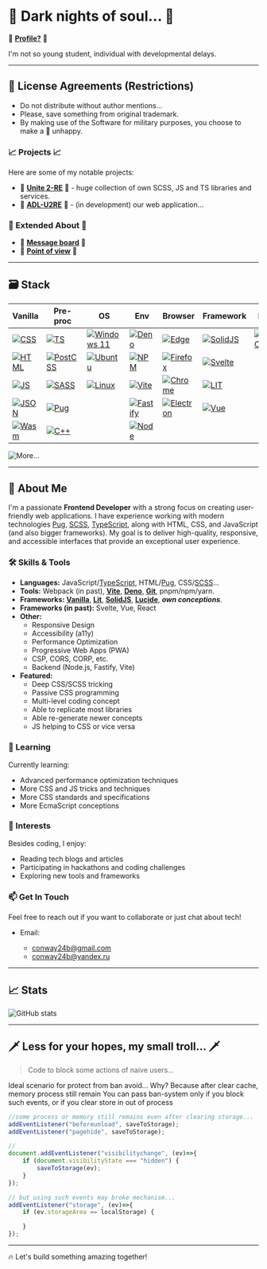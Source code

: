 # 🖤 Dark nights of soul... 🖤

💼 **[Profile?](https://github.com/unit-404)** 💼

I'm not so young student, individual with developmental delays.

---

## 📑 License Agreements (Restrictions)

- Do not distribute without author mentions...
- Please, save something from original trademark.
- By making use of the Software for military purposes, you choose to make a 🐰 unhappy.

### 📈 Projects 📈

Here are some of my notable projects:

- 🧩 **[Unite 2-RE](https://github.com/orgs/unite-2-ts/repositories)** 🧩 - huge collection of own SCSS, JS and TS libraries and services.
- 📱 **[ADL-U2RE](https://github.com/C24N/ADL.U2RE)** 📱 - (in development) our web application...

### 📝 Extended About 📝

- 📩 **[Message board](https://github.com/unit-404/unit-404/discussions)** 📩
- 🚩 **[Point of view](https://github.com/unit-404/unit-404/blob/main/ABOUT.md)** 🚩

---

## 🗃️ Stack

| Vanilla | Pre-proc | OS | Env | Browser | Framework | IDE |
| --- | --- | --- | --- | --- | --- | --- |
| [![CSS](https://img.shields.io/badge/CSS3-1572B6?style=for-the-badge&logo=css3&logoColor=white)](https://www.w3.org/Style/CSS/) | [![TS](https://img.shields.io/badge/TypeScript-007ACC?style=for-the-badge&logo=typescript&logoColor=white)](https://www.typescriptlang.org/) | [![Windows 11](https://img.shields.io/badge/Windows_11-0078d4?style=for-the-badge&logo=windows-11&logoColor=white)](https://www.microsoft.com/windows/) | [![Deno](https://img.shields.io/badge/Deno-464647?style=for-the-badge&logo=deno&logoColor=white)](https://deno.com/) | [![Edge](https://img.shields.io/badge/Microsoft_Edge-0078D7?style=for-the-badge&logo=Microsoft-edge&logoColor=white)](https://www.microsoft.com/edge) | [![SolidJS](https://img.shields.io/badge/Solid%20JS-2C4F7C?style=for-the-badge&logo=solid&logoColor=white)](https://www.solidjs.com/) | [![VS Code](https://img.shields.io/badge/VSCode-0078D4?style=for-the-badge&logo=visual%20studio%20code&logoColor=white)](https://code.visualstudio.com/) |
| [![HTML](https://img.shields.io/badge/HTML5-E34F26?style=for-the-badge&logo=html5&logoColor=white)](https://www.w3.org/html/) | [![PostCSS](https://img.shields.io/badge/postcss-DD3A0A?style=for-the-badge&logo=postcss&logoColor=white)](https://postcss.org/) | [![Ubuntu](https://img.shields.io/badge/Ubuntu-E95420?style=for-the-badge&logo=ubuntu&logoColor=white)](https://ubuntu.com/) | [![NPM](https://img.shields.io/badge/npm-CB3837?style=for-the-badge&logo=npm&logoColor=white)](https://www.npmjs.com/) | [![Firefox](https://img.shields.io/badge/Firefox_Browser-FF7139?style=for-the-badge&logo=Firefox-Browser&logoColor=white)](https://www.mozilla.org/firefox/) | [![Svelte](https://img.shields.io/badge/svelte-%23f1413d.svg?style=for-the-badge&logo=svelte&logoColor=white)](https://svelte.dev/) |
| [![JS](https://img.shields.io/badge/JavaScript-323330?style=for-the-badge&logo=javascript&logoColor=F7DF1E)](https://developer.mozilla.org/en-US/docs/Web/JavaScript) | [![SASS](https://img.shields.io/badge/Sass-CC6699?style=for-the-badge&logo=sass&logoColor=white)](https://sass-lang.com/) | [![Linux](https://img.shields.io/badge/Linux-FCC624?style=for-the-badge&logo=linux&logoColor=black)](https://www.kernel.org/) | [![Vite](https://img.shields.io/badge/Vite-B73BFE?style=for-the-badge&logo=vite&logoColor=FFD62E)](https://vitejs.dev/) | [![Chrome](https://img.shields.io/badge/Google_chrome-4285F4?style=for-the-badge&logo=Google-chrome&logoColor=white)](https://www.google.com/chrome/) | [![LIT](https://img.shields.io/badge/lit-324FFF?style=for-the-badge&logo=lit&logoColor=white)](https://lit.dev/) |
| [![JSON](https://img.shields.io/badge/json-5E5C5C?style=for-the-badge&logo=json&logoColor=white)](https://www.json.org/json-en.html) | [![Pug](https://img.shields.io/badge/Pug-E3C29B?style=for-the-badge&logo=pug&logoColor=black)](https://pugjs.org/) | | [![Fastify](https://img.shields.io/badge/fastify-202020?style=for-the-badge&logo=fastify&logoColor=white)](https://fastify.dev/) | [![Electron](https://img.shields.io/badge/Electron-2B2E3A?style=for-the-badge&logo=electron&logoColor=9FEAF9)](https://www.electronjs.org/) | [![Vue](https://img.shields.io/badge/Vue%20js-35495E?style=for-the-badge&logo=vuedotjs&logoColor=4FC08D)](https://vuejs.org/) |
| [![Wasm](https://img.shields.io/badge/WebAssembly-654FF0?style=for-the-badge&logo=WebAssembly&logoColor=white)](https://webassembly.org/) | [![C++](https://img.shields.io/badge/c++-%2300599C.svg?style=for-the-badge&logo=c%2B%2B&logoColor=white)](https://isocpp.org/) | | [![Node](https://img.shields.io/badge/Node%20js-339933?style=for-the-badge&logo=nodedotjs&logoColor=white)](https://nodejs.org/) |  |

![More...](https://img.shields.io/badge/And%20somethings%20over%20more-FF0000?style=for-the-badge&logo=1001tracklists&logoColor=white)

---

## 🚀 About Me

I'm a passionate **Frontend Developer** with a strong focus on creating user-friendly web applications. I have experience working with modern technologies [Pug](https://pugjs.org/), [SCSS](https://sass-lang.com/), [TypeScript](https://www.typescriptlang.org/), along with HTML, CSS, and JavaScript (and also bigger frameworks). My goal is to deliver high-quality, responsive, and accessible interfaces that provide an exceptional user experience.

### 🛠️ Skills & Tools

- **Languages:** JavaScript/[TypeScript](https://www.typescriptlang.org/), HTML/[Pug](https://pugjs.org/), CSS/[SCSS](https://sass-lang.com/)...
- **Tools:** Webpack (in past), **[Vite](https://vite.dev/)**, **[Deno](https://deno.com/)**, **[Git](https://git-scm.com/)**, pnpm/npm/yarn.
- **Frameworks:** **[Vanilla](https://vanilla-js.com/)**, **[Lit](https://lit.dev/)**, **[SolidJS](https://solidjs.com/)**, **[Lucide](https://lucide.dev/)**, ***own conceptions***.
- **Frameworks (in past):** Svelte, Vue, React
- **Other:**
  - Responsive Design
  - Accessibility (a11y)
  - Performance Optimization
  - Progressive Web Apps (PWA)
  - CSP, CORS, CORP, etc.
  - Backend (Node.js, Fastify, Vite)
- **Featured:**
  - Deep CSS/SCSS tricking
  - Passive CSS programming
  - Multi-level coding concept
  - Able to replicate most libraries
  - Able re-generate newer concepts
  - JS helping to CSS or vice versa

### 🌱 Learning

Currently learning:

- Advanced performance optimization techniques
- More CSS and JS tricks and techniques
- More CSS standards and specifications
- More EcmaScript conceptions

### 🎯 Interests

Besides coding, I enjoy:

- Reading tech blogs and articles
- Participating in hackathons and coding challenges
- Exploring new tools and frameworks

### 📫 Get In Touch

Feel free to reach out if you want to collaborate or just chat about tech!

- Email:

  - <conway24b@gmail.com>
  - <conway24b@yandex.ru>

---

## 📈 Stats

![GitHub stats](https://github-readme-stats.vercel.app/api?username=unit-404&show_icons=true&theme=radical)

---

## 🗡️ Less for your hopes, my small troll... 🗡️

> Code to block some actions of naive users...

Ideal scenario for protect from ban avoid...
Why? Because after clear cache, memory process still remain
You can pass ban-system only if you block such events, or if you clear store in out of process

```js
//some process or memory still remains even after clearing storage...
addEventListener("beforeunload", saveToStorage);
addEventListener("pagehide", saveToStorage);

//
document.addEventListener("visibilitychange", (ev)=>{
    if (document.visibilityState === "hidden") {
        saveToStorage(ev);
    }
});

// but using such events may broke mechanism...
addEventListener("storage", (ev)=>{
    if (ev.storageArea == localStorage) {

    }
});
```

---

🔥 Let's build something amazing together!
